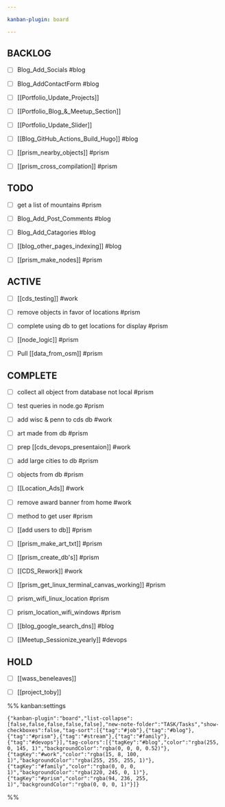 ```yaml
---

kanban-plugin: board

---
```


## BACKLOG

- [ ] Blog_Add_Socials
	#blog
- [ ] Blog_AddContactForm
	#blog
- [ ] [[Portfolio_Update_Projects]]
- [ ] [[Portfolio_Blog_&_Meetup_Section]]
- [ ] [[Portfolio_Update_Slider]]
- [ ] [[Blog_GitHub_Actions_Build_Hugo]]
	#blog
- [ ] [[prism_nearby_objects]]
	#prism
- [ ] [[prism_cross_compilation]]
	#prism


## TODO

- [ ] get a list of mountains
	#prism
- [ ] Blog_Add_Post_Comments
	#blog
- [ ] Blog_Add_Catagories
	#blog
- [ ] [[blog_other_pages_indexing]]
	#blog
- [ ] [[prism_make_nodes]]
	#prism


## ACTIVE

- [ ] [[cds_testing]]
	#work
- [ ] remove objects in favor of locations
	#prism
- [ ] complete using db to get locations for display
	#prism
- [ ] [[node_logic]]
	#prism
- [ ] Pull [[data_from_osm]]
	#prism


## COMPLETE

- [ ] collect all object from database not local
	#prism
- [ ] test queries in node.go
	#prism
- [ ] add wisc & penn to cds db 
	#work
- [ ] art made from db
	#prism
- [ ] prep [[cds_devops_presentaion]]
	#work
- [ ] add large cities to db 
	#prism
- [ ] objects from db
	#prism
- [ ] [[Location_Ads]]
	#work
- [ ] remove award banner from home 
	#work
- [ ] method to get user
	#prism
- [ ] [[add users to db]]
	#prism
- [ ] [[prism_make_art_txt]]
	#prism
- [ ] [[prism_create_db's]]
	#prism
- [ ] [[CDS_Rework]]
	#work
- [ ] [[prism_get_linux_terminal_canvas_working]]
	#prism
- [ ] prism_wifi_linux_location
	#prism
- [ ] prism_location_wifi_windows
	#prism
- [ ] [[blog_google_search_dns]]
	#blog
- [ ] [[Meetup_Sessionize_yearly]]
	#devops


## HOLD

- [ ] [[wass_beneleaves]]
- [ ] [[project_toby]]




%% kanban:settings
```
{"kanban-plugin":"board","list-collapse":[false,false,false,false,false],"new-note-folder":"TASK/Tasks","show-checkboxes":false,"tag-sort":[{"tag":"#job"},{"tag":"#blog"},{"tag":"#prism"},{"tag":"#stream"},{"tag":"#family"},{"tag":"#devops"}],"tag-colors":[{"tagKey":"#blog","color":"rgba(255, 0, 145, 1)","backgroundColor":"rgba(0, 0, 0, 0.52)"},{"tagKey":"#work","color":"rgba(15, 8, 100, 1)","backgroundColor":"rgba(255, 255, 255, 1)"},{"tagKey":"#family","color":"rgba(0, 0, 0, 1)","backgroundColor":"rgba(220, 245, 0, 1)"},{"tagKey":"#prism","color":"rgba(94, 236, 255, 1)","backgroundColor":"rgba(0, 0, 0, 1)"}]}
```
%%